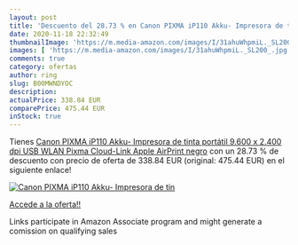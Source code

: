 ```yaml
---
layout: post
title: 'Descuento del 28.73 % en Canon PIXMA iP110 Akku- Impresora de tin'
date: 2020-11-18 22:32:49
thumbnailImage: 'https://m.media-amazon.com/images/I/31ahuWhpmiL._SL200_.jpg'
images: [ 'https://m.media-amazon.com/images/I/31ahuWhpmiL._SL200_.jpg' ]
comments: true
category: ofertas
author: ring
slug: B00MWNDYOC
description:
actualPrice: 338.84 EUR
comparePrice: 475.44 EUR
inStock: true
---
```


Tienes [Canon PIXMA iP110 Akku- Impresora de tinta portátil  9.600 x 2.400 dpi  USB  WLAN  Pixma Cloud-Link  Apple AirPrint   negro](https://www.amazon.es/dp/B00MWNDYOC/?tag=tolees-21) con un 28.73 % de descuento con precio de oferta de 338.84 EUR (original: 475.44 EUR) en el siguiente enlace!

[![Canon PIXMA iP110 Akku- Impresora de tin](https://m.media-amazon.com/images/I/31ahuWhpmiL._SL200_.jpg)](https://www.amazon.es/dp/B00MWNDYOC/?tag=tolees-21)

[Accede a la oferta!!](https://www.amazon.es/dp/B00MWNDYOC/?tag=tolees-21)

Links participate in Amazon Associate program and might generate a comission on qualifying sales


